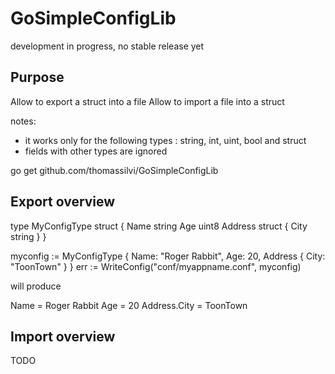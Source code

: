 GoSimpleConfigLib
=================

development in progress, no stable release yet


Purpose
-------

Allow to export a struct into a file 
Allow to import a file into a struct

notes: 
- it works only for the following types : string, int, uint, bool and struct
- fields with other types are ignored

go get github.com/thomassilvi/GoSimpleConfigLib

Export overview
---------------

type MyConfigType struct {
	Name	string
	Age	uint8
	Address struct {
		City	string
	}
}

myconfig := MyConfigType { Name: "Roger Rabbit", Age: 20, Address { City: "ToonTown" } }
err := WriteConfig("conf/myappname.conf", myconfig)

will produce

Name = Roger Rabbit
Age = 20
Address.City = ToonTown


Import overview
---------------

 TODO





